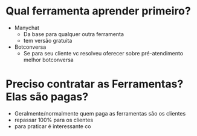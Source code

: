 # Qual ferramenta aprender primeiro?
- Manychat 
	- Da base para qualquer outra ferramenta
	- tem versão gratuita
- Botconversa
	- Se para seu cliente vc resolveu oferecer sobre pré-atendimento melhor botconversa

# Preciso contratar as Ferramentas? Elas são pagas?
- Geralmente/normalmente quem paga as ferramentas são os clientes
- repassar 100% para os clientes
- para praticar é interessante co